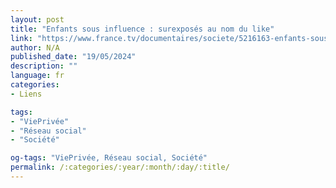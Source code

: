 ```yaml
---
layout: post
title: "Enfants sous influence : surexposés au nom du like"
link: "https://www.france.tv/documentaires/societe/5216163-enfants-sous-influence-surexposes-au-nom-du-like.html"
author: N/A
published_date: "19/05/2024"
description: ""
language: fr
categories:
- Liens

tags:
- "ViePrivée"
- "Réseau social"
- "Société"

og-tags: "ViePrivée, Réseau social, Société"
permalink: /:categories/:year/:month/:day/:title/
---
```

